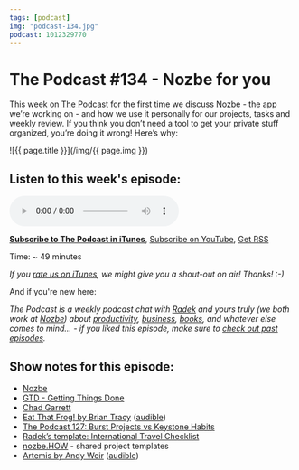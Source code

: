 ```yaml
---
tags: [podcast]
img: "podcast-134.jpg"
podcast: 1012329770
---
```


# The Podcast #134 - Nozbe for you

This week on [The Podcast][p] for the first time we discuss [Nozbe][n] - the app we’re working on - and how we use it personally for our projects, tasks and weekly review. If you think you don’t need a tool to get your private stuff organized, you’re doing it wrong! Here’s why:

<!--More-->

![{{ page.title }}](/img/{{ page.img }})

## Listen to this week's episode:

<audio controls>
<source src="https://files.nozbe.com/podcast/134.mp3" type="audio/mpeg">
</audio>

**[Subscribe to The Podcast in iTunes][i]**, [Subscribe on YouTube][y], [Get RSS][rss]

Time: ~ 49 minutes

*If you [rate us on iTunes][i], we might give you a shout-out on air! Thanks! :-)*

And if you're new here:

*The Podcast is a weekly podcast chat with [Radek][r] and yours truly (we both work at [Nozbe][n]) about [productivity](/productivity), [business](/business), [books](/books), and whatever else comes to mind… - if you liked this episode, make sure to [check out past episodes](/podcast).*

## Show notes for this episode:

  * [Nozbe](https://nozbe.com/)
  * [GTD - Getting Things Done](https://en.wikipedia.org/wiki/Getting_Things_Done)
  * [Chad Garrett](https://twitter.com/ichadman)
  * [Eat That Frog! by Brian Tracy](https://www.amazon.com/Eat-That-Frog-Great-Procrastinating/dp/162656941X/) ([audible](https://www.audible.com/pd/Business/Eat-That-Frog-Audiobook/B002V02HTE))
  * [The Podcast 127: Burst Projects vs Keystone Habits](/podcast-127)
  * [Radek’s template: ](https://nozbe.how/6sHFv)[International](https://nozbe.how/6sHFv)[ Travel Checklist](https://nozbe.how/6sHFv)
  * [nozbe.HOW](https://how.nozbe.com/) - shared project templates
  * [Artemis by Andy Weir](https://www.amazon.com/Artemis-Novel-Andy-Weir/dp/0553448129/) ([audible](https://www.audible.com/pd/Sci-Fi-Fantasy/Artemis-Audiobook/B072R1CY4P))

[y]: https://michael.gratis/thepodcastyt
[rss]: https://thepodcast.fm/episodes?format=RSS
[e]: /podcast-134

[p]: /podcast
[n]: https://nozbe.com/?a=mike
[r]: https://michael.gratis/radex
[i]: https://michael.gratis/thepodcast
[o]: https://michael.gratis/ipadonly

